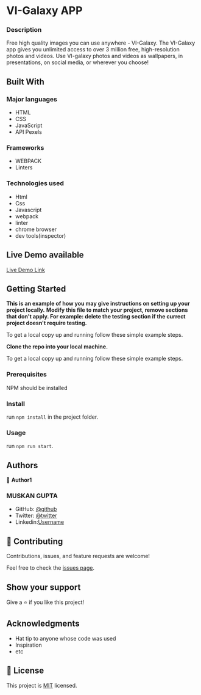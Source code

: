 # VI-Galaxy APP

### Description
 Free high quality images you can use anywhere - VI-Galaxy.
The VI-Galaxy app gives you unlimited access to over 3 million free, high-resolution photos and videos.  Use VI-galaxy photos and videos as wallpapers, in presentations, on social media, or wherever you choose!
 
## Built With

### Major languages
- HTML
- CSS
- JavaScript 
- API Pexels

### Frameworks
- WEBPACK 
- Linters

### Technologies used
- Html
- Css
- Javascript
- webpack
- linter
- chrome browser
- dev tools(inspector)

## Live Demo available 

[Live Demo Link](https://muskan2532150.github.io/VI-Galaxy/dist/)


## Getting Started

**This is an example of how you may give instructions on setting up your project locally.**
**Modify this file to match your project, remove sections that don't apply. For example: delete the testing section if the currect project doesn't require testing.**


To get a local copy up and running follow these simple example steps.

**Clone the repo into your local machine.**


To get a local copy up and running follow these simple example steps.

### Prerequisites
NPM should be installed

### Install
run `npm install` in the project folder.

### Usage
run `npm run start`.


## Authors

👤 **Author1**
### MUSKAN GUPTA
- GitHub: [@github](https://github.com/muskan2532150)
- Twitter: [@twitter](muskan2532150)
- Linkedin:[Username](https://www.linkedin.com/in/muskan-gupta-869165225/)

## 🤝 Contributing

Contributions, issues, and feature requests are welcome!

Feel free to check the [issues page](../../issues/).

## Show your support

Give a ⭐️ if you like this project!

## Acknowledgments

- Hat tip to anyone whose code was used
- Inspiration
- etc

## 📝 License

This project is [MIT](./MIT.md) licensed.

